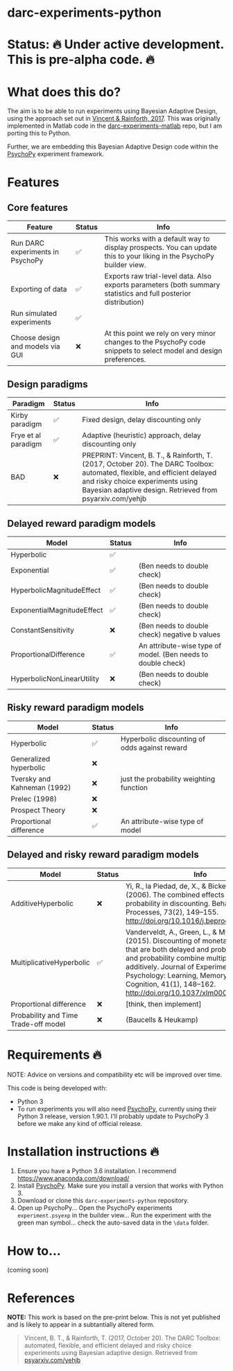 # darc-experiments-python

# Status:  🔥 Under active development. This is pre-alpha code. 🔥 

# What does this do?
The aim is to be able to run experiments using Bayesian Adaptive Design, using the approach set out in [Vincent & Rainforth, 2017](https://psyarxiv.com/yehjb). This was originally implemented in Matlab code in the [darc-experiments-matlab](https://github.com/drbenvincent/darc-experiments-matlab) repo, but I am porting this to Python.

Further, we are embedding this Bayesian Adaptive Design code within the [PsychoPy](http://www.psychopy.org) experiment framework.


# Features

## Core features
Feature | Status | Info
--- | --- | ---
Run DARC experiments in PsychoPy | ✅ | This works with a default way to display prospects. You can update this to your liking in the PsychoPy builder view.
Exporting of data | ✅ | Exports raw trial-level data. Also exports parameters (both summary statistics and full posterior distribution)
Run simulated experiments | ✅ | 
Choose design and models via GUI | ❌ | At this point we rely on very minor changes to the PsychoPy code snippets to select model and design preferences.

## Design paradigms
Paradigm | Status | Info
--- | --- | ---
Kirby paradigm | ✅ | Fixed design, delay discounting only
Frye et al paradigm | ✅ | Adaptive (heuristic) approach, delay discounting only
BAD | ❌ | PREPRINT: Vincent, B. T., & Rainforth, T. (2017, October 20). The DARC Toolbox: automated, flexible, and efficient delayed and risky choice experiments using Bayesian adaptive design. Retrieved from psyarxiv.com/yehjb

## Delayed reward paradigm models
Model | Status | Info
--- | --- | ---
Hyperbolic | ✅ | 
Exponential | ✅ | (Ben needs to double check)
HyperbolicMagnitudeEffect | ✅ | (Ben needs to double check)
ExponentialMagnitudeEffect | ✅ | (Ben needs to double check)
ConstantSensitivity | ❌ | (Ben needs to double check) negative b values
ProportionalDifference | ✅ | An attribute-wise type of model. (Ben needs to double check)
HyperbolicNonLinearUtility | ❌ | (Ben needs to double check)

## Risky reward paradigm models
Model | Status | Info
--- | --- | ---
Hyperbolic | ✅ | Hyperbolic discounting of odds against reward
Generalized hyperbolic | ❌ |
Tversky and Kahneman (1992) | ❌ | just the probability weighting function
Prelec (1998) | ❌ |
Prospect Theory | ❌ | 
Proportional difference | ✅ | An attribute-wise type of model


## Delayed and risky reward paradigm models
Model | Status | Info
--- | --- | ---
AdditiveHyperbolic | ❌ | Yi, R., la Piedad, de, X., & Bickel, W. K. (2006). The combined effects of delay and probability in discounting. Behavioural Processes, 73(2), 149–155. http://doi.org/10.1016/j.beproc.2006.05.001
MultiplicativeHyperbolic | ✅ | Vanderveldt, A., Green, L., & Myerson, J. (2015). Discounting of monetary rewards that are both delayed and probabilistic: delay and probability combine multiplicatively, not additively. Journal of Experimental Psychology: Learning, Memory, and Cognition, 41(1), 148–162. http://doi.org/10.1037/xlm0000029 
Proportional difference | ❌ | [think, then implement]
Probability and Time Trade-off model | ❌ | (Baucells & Heukamp)

# Requirements 🔥

NOTE: Advice on versions and compatibility etc will be improved over time.

This code is being developed with:
- Python 3
- To run experiments you will also need [PsychoPy](http://www.psychopy.org), currently using their Python 3 release, version 1.90.1. I'll probably update to PsychoPy 3 before we make any kind of official release.

# Installation instructions 🔥

1. Ensure you have a Python 3.6 installation. I recommend https://www.anaconda.com/download/
2. Install [PsychoPy](http://www.psychopy.org). Make sure you install a version that works with Python 3. 
3. Download or clone this `darc-experiments-python` repository.
4. Open up PsychoPy... Open the PsychoPy experiments `experiment.psyexp` in the builder view... Run the experiment with the green man symbol... check the auto-saved data in the `\data` folder.

# How to...

(coming soon)

# References

**NOTE:** This work is based on the pre-print below. This is not yet published and is likely to appear in a subtantially altered form.

> Vincent, B. T., & Rainforth, T. (2017, October 20). The DARC Toolbox: automated, flexible, and efficient delayed and risky choice experiments using Bayesian adaptive design. Retrieved from [psyarxiv.com/yehjb](https://psyarxiv.com/yehjb)
